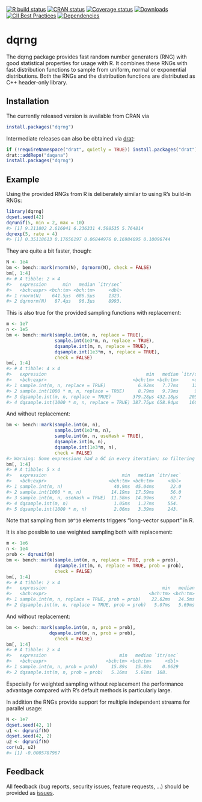 
<!-- README.md is generated from README.Rmd. Please edit that file -->

[![R build
status](https://github.com/daqana/dqrng/workflows/R-CMD-check/badge.svg)](https://github.com/daqana/dqrng/actions)
[![CRAN
status](https://www.r-pkg.org/badges/version/dqrng)](https://cran.r-project.org/package=dqrng)
[![Coverage
status](https://codecov.io/gh/daqana/dqrng/branch/master/graph/badge.svg)](https://codecov.io/github/daqana/dqrng?branch=master)
[![Downloads](https://cranlogs.r-pkg.org/badges/dqrng?color=brightgreen)](https://www.r-pkg.org/pkg/dqrng)
[![CII Best
Practices](https://bestpractices.coreinfrastructure.org/projects/2157/badge)](https://bestpractices.coreinfrastructure.org/projects/2157)
[![Dependencies](https://tinyverse.netlify.com/badge/dqrng)](https://cran.r-project.org/package=dqrng)

# dqrng

The dqrng package provides fast random number generators (RNG) with good
statistical properties for usage with R. It combines these RNGs with
fast distribution functions to sample from uniform, normal or
exponential distributions. Both the RNGs and the distribution functions
are distributed as C++ header-only library.

## Installation

The currently released version is available from CRAN via

``` r
install.packages("dqrng")
```

Intermediate releases can also be obtained via
[drat](https://cran.r-project.org/package=drat):

``` r
if (!requireNamespace("drat", quietly = TRUE)) install.packages("drat")
drat::addRepo("daqana")
install.packages("dqrng")
```

## Example

Using the provided RNGs from R is deliberately similar to using R’s
build-in RNGs:

``` r
library(dqrng)
dqset.seed(42)
dqrunif(5, min = 2, max = 10)
#> [1] 9.211802 2.616041 6.236331 4.588535 5.764814
dqrexp(5, rate = 4)
#> [1] 0.35118613 0.17656197 0.06844976 0.16984095 0.10096744
```

They are quite a bit faster, though:

``` r
N <- 1e4
bm <- bench::mark(rnorm(N), dqrnorm(N), check = FALSE)
bm[, 1:4]
#> # A tibble: 2 × 4
#>   expression      min   median `itr/sec`
#>   <bch:expr> <bch:tm> <bch:tm>     <dbl>
#> 1 rnorm(N)    641.5µs  686.5µs     1323.
#> 2 dqrnorm(N)   87.4µs   96.3µs     8993.
```

This is also true for the provided sampling functions with replacement:

``` r
m <- 1e7
n <- 1e5
bm <- bench::mark(sample.int(m, n, replace = TRUE),
                  sample.int(1e3*m, n, replace = TRUE),
                  dqsample.int(m, n, replace = TRUE),
                  dqsample.int(1e3*m, n, replace = TRUE),
                  check = FALSE)
bm[, 1:4]
#> # A tibble: 4 × 4
#>   expression                                     min   median `itr/sec`
#>   <bch:expr>                                <bch:tm> <bch:tm>     <dbl>
#> 1 sample.int(m, n, replace = TRUE)            6.92ms   7.77ms     124. 
#> 2 sample.int(1000 * m, n, replace = TRUE)     8.79ms   9.79ms      99.7
#> 3 dqsample.int(m, n, replace = TRUE)        379.28µs 432.18µs    2055. 
#> 4 dqsample.int(1000 * m, n, replace = TRUE) 387.75µs 658.94µs    1605.
```

And without replacement:

``` r
bm <- bench::mark(sample.int(m, n),
                  sample.int(1e3*m, n),
                  sample.int(m, n, useHash = TRUE),
                  dqsample.int(m, n),
                  dqsample.int(1e3*m, n),
                  check = FALSE)
#> Warning: Some expressions had a GC in every iteration; so filtering is disabled.
bm[, 1:4]
#> # A tibble: 5 × 4
#>   expression                            min   median `itr/sec`
#>   <bch:expr>                       <bch:tm> <bch:tm>     <dbl>
#> 1 sample.int(m, n)                   40.9ms  45.04ms      22.0
#> 2 sample.int(1000 * m, n)           14.19ms  17.59ms      56.0
#> 3 sample.int(m, n, useHash = TRUE)  11.58ms  14.99ms      62.7
#> 4 dqsample.int(m, n)                 1.05ms   1.27ms     554. 
#> 5 dqsample.int(1000 * m, n)          2.06ms   3.39ms     243.
```

Note that sampling from `10^10` elements triggers “long-vector support”
in R.

It is also possible to use weighted sampling both with replacement:

``` r
m <- 1e6
n <- 1e4
prob <- dqrunif(m)
bm <- bench::mark(sample.int(m, n, replace = TRUE, prob = prob),
                  dqsample.int(m, n, replace = TRUE, prob = prob),
                  check = FALSE)
bm[, 1:4]
#> # A tibble: 2 × 4
#>   expression                                           min   median `itr/sec`
#>   <bch:expr>                                      <bch:tm> <bch:tm>     <dbl>
#> 1 sample.int(m, n, replace = TRUE, prob = prob)    22.62ms   24.5ms      38.9
#> 2 dqsample.int(m, n, replace = TRUE, prob = prob)   5.07ms   5.69ms     167.
```

And without replacement:

``` r
bm <- bench::mark(sample.int(m, n, prob = prob),
                dqsample.int(m, n, prob = prob),
                  check = FALSE)
bm[, 1:4]
#> # A tibble: 2 × 4
#>   expression                           min   median `itr/sec`
#>   <bch:expr>                      <bch:tm> <bch:tm>     <dbl>
#> 1 sample.int(m, n, prob = prob)     15.89s   15.89s    0.0629
#> 2 dqsample.int(m, n, prob = prob)   5.16ms   5.61ms  168.
```

Especially for weighted sampling without replacement the performance
advantage compared with R’s default methods is particularly large.

In addition the RNGs provide support for multiple independent streams
for parallel usage:

``` r
N <- 1e7
dqset.seed(42, 1)
u1 <- dqrunif(N)
dqset.seed(42, 2)
u2 <- dqrunif(N)
cor(u1, u2)
#> [1] -0.0005787967
```

## Feedback

All feedback (bug reports, security issues, feature requests, …) should
be provided as [issues](https://github.com/daqana/dqrng/issues).
